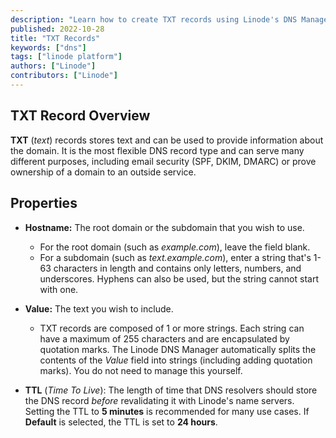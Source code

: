 ```yaml
---
description: "Learn how to create TXT records using Linode's DNS Manager"
published: 2022-10-28
title: "TXT Records"
keywords: ["dns"]
tags: ["linode platform"]
authors: ["Linode"]
contributors: ["Linode"]
---
```


## TXT Record Overview

**TXT** (*text*) records stores text and can be used to provide information about the domain. It is the most flexible DNS record type and can serve many different purposes, including email security (SPF, DKIM, DMARC) or prove ownership of a domain to an outside service.

## Properties

- **Hostname:** The root domain or the subdomain that you wish to use.

    - For the root domain (such as *example.com*), leave the field blank.
    - For a subdomain (such as *text.example.com*), enter a string that's 1-63 characters in length and contains only letters, numbers, and underscores. Hyphens can also be used, but the string cannot start with one.

- **Value:** The text you wish to include.

    - TXT records are composed of 1 or more strings. Each string can have a maximum of 255 characters and are encapsulated by quotation marks. The Linode DNS Manager automatically splits the contents of the *Value* field into strings (including adding quotation marks). You do not need to manage this yourself.

- **TTL** (*Time To Live*): The length of time that DNS resolvers should store the DNS record *before* revalidating it with Linode's name servers. Setting the TTL to **5 minutes** is recommended for many use cases. If **Default** is selected, the TTL is set to **24 hours**.